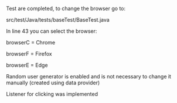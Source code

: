 Test are completed, to change the browser go to:

src/test/Java/tests/baseTest/BaseTest.java

In line 43 you can select the browser:

browserC = Chrome

browserF = Firefox

browserE = Edge

Random user generator is enabled and is not necessary to change it manually (created using data provider)

Listener for clicking was implemented